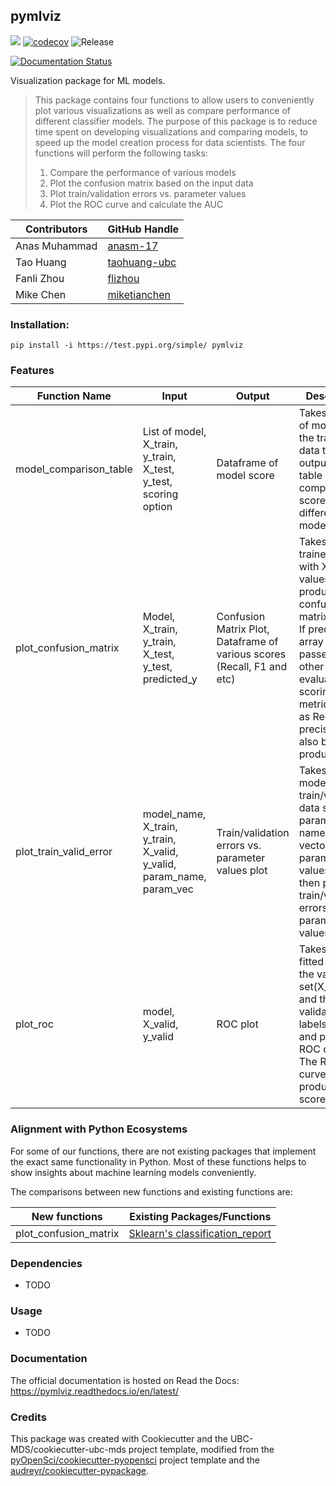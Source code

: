 ## pymlviz 

![](https://github.com/UBC-MDS/pymlviz/workflows/build/badge.svg) [![codecov](https://codecov.io/gh/UBC-MDS/pymlviz/branch/master/graph/badge.svg)](https://codecov.io/gh/UBC-MDS/pymlviz) ![Release](https://github.com/UBC-MDS/pymlviz/workflows/Release/badge.svg)

[![Documentation Status](https://readthedocs.org/projects/pymlviz/badge/?version=latest)](https://pymlviz.readthedocs.io/en/latest/?badge=latest)

Visualization package for ML models. 

> This package contains four functions to allow users to conveniently plot various visualizations as well as compare performance of different classifier models. The purpose of this package is to reduce time spent on developing visualizations and comparing models, to speed up the model creation process for data scientists. The four functions will perform the following tasks: 
> 1.  Compare the performance of various models 
> 2.  Plot the confusion matrix based on the input data
> 3.  Plot train/validation errors vs. parameter values
> 4.  Plot the ROC curve and calculate the AUC 

|Contributors|GitHub Handle|
|------------|-------------|
|Anas Muhammad| [anasm-17](https://github.com/anasm-17)|
|Tao Huang|[taohuang-ubc](https://github.com/taohuang-ubc)|
|Fanli Zhou|[flizhou](https://github.com/mikeymice)|
|Mike Chen|[miketianchen](https://github.com/miketianchen)|

### Installation:

```
pip install -i https://test.pypi.org/simple/ pymlviz
```

### Features
| Function Name | Input | Output | Description |
|-------------|-----|------|-----------|
|model_comparison_table| List of model, X_train, y_train, X_test, y_test, scoring option | Dataframe of model score| Takes in a list of models and the train test data then outputs a table comparing the scores for different models.|
|plot_confusion_matrix | Model, X_train, y_train, X_test, y_test, predicted_y  | Confusion Matrix Plot, Dataframe of various scores (Recall, F1 and etc)| Takes in a trained model with X and y values to produce a confusion matrix visual. If predicted_y array is passed in, other evaluation scoring metrics such as Recall, and precision will also be produced.|
|plot_train_valid_error| model_name, X_train, y_train, X_valid, y_valid, param_name, param_vec |Train/validation errors vs. parameter values plot| Takes in a model name, train/validation data sets, a parameter name and a vector of parameter values and then plots train/validation errors vs. parameter values.|
|plot_roc|model, X_valid, y_valid|ROC plot| Takes in a fitted model, the validation set(X_valid) and the validation set labels(y_valid) and plots the ROC curve. The ROC curve also produces AUC score.|

### Alignment with Python Ecosystems

For some of our functions, there are not existing packages that implement the exact same functionality in Python. Most of these functions helps to show insights about machine learning models conveniently.

The comparisons between new functions and existing functions are:

| New functions | Existing Packages/Functions |
|-------------|-----|
|plot_confusion_matrix| [Sklearn's classification_report](https://scikit-learn.org/stable/modules/generated/sklearn.metrics.classification_report.html) | 


### Dependencies

- TODO

### Usage

- TODO

### Documentation
The official documentation is hosted on Read the Docs: <https://pymlviz.readthedocs.io/en/latest/>

### Credits
This package was created with Cookiecutter and the UBC-MDS/cookiecutter-ubc-mds project template, modified from the [pyOpenSci/cookiecutter-pyopensci](https://github.com/pyOpenSci/cookiecutter-pyopensci) project template and the [audreyr/cookiecutter-pypackage](https://github.com/audreyr/cookiecutter-pypackage).
